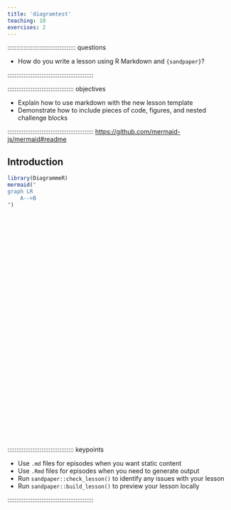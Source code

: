 ```yaml
---
title: 'diagramtest'
teaching: 10
exercises: 2
---
```


:::::::::::::::::::::::::::::::::::::: questions 

- How do you write a lesson using R Markdown and `{sandpaper}`?

::::::::::::::::::::::::::::::::::::::::::::::::

::::::::::::::::::::::::::::::::::::: objectives

- Explain how to use markdown with the new lesson template
- Demonstrate how to include pieces of code, figures, and nested challenge blocks

::::::::::::::::::::::::::::::::::::::::::::::::
https://github.com/mermaid-js/mermaid#readme
## Introduction

``` r
library(DiagrammeR)
mermaid("
graph LR
    A-->B
")
```

<!--html_preserve--><div class="DiagrammeR html-widget html-fill-item" id="htmlwidget-4b3b50e6f4ff80e05123" style="width:504px;height:504px;"></div>
<script type="application/json" data-for="htmlwidget-4b3b50e6f4ff80e05123">{"x":{"diagram":"\ngraph LR\n    A-->B\n"},"evals":[],"jsHooks":[]}</script><!--/html_preserve-->

::::::::::::::::::::::::::::::::::::: keypoints 

- Use `.md` files for episodes when you want static content
- Use `.Rmd` files for episodes when you need to generate output
- Run `sandpaper::check_lesson()` to identify any issues with your lesson
- Run `sandpaper::build_lesson()` to preview your lesson locally

::::::::::::::::::::::::::::::::::::::::::::::::

